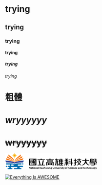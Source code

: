 # trying
## trying
### trying
#### trying
##### trying
###### trying
# **粗體**
# *wryyyyyy*
# ~~wryyyyyy~~

![NKUST](nkust.png "NKUST")

[![Everything Is AWESOME](https://img.youtube.com/vi/StTqXEQ2l-Y/0.jpg)](https://www.youtube.com/watch?v=StTqXEQ2l-Y "Everything Is AWESOME")
